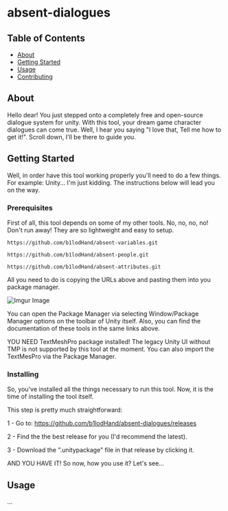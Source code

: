 # absent-dialogues

## Table of Contents
+ [About](#about)
+ [Getting Started](#getting_started)
+ [Usage](#usage)
+ [Contributing](../CONTRIBUTING.md)

## About <a name = "about"></a>
Hello dear! You just stepped onto a completely free and open-source dialogue system for unity. With this tool, your dream game character dialogues can come true.  Well, I hear you saying "I love that, Tell me how to get it!". Scroll down, I'll be there to guide you.

## Getting Started <a name = "getting_started"></a>
Well, in order have this tool working properly you'll need to do a few things. For example: Unity... I'm just kidding. The instructions below will lead you on the way.

### Prerequisites
First of all, this tool depends on some of my other tools. No, no, no, no! Don't run away! They are so lightweight and easy to setup.

```
https://github.com/b1lodHand/absent-variables.git
```
```
https://github.com/b1lodHand/absent-people.git
```
```
https://github.com/b1lodHand/absent-attributes.git
```
All you need to do is copying the URLs above and pasting them into you package manager.

![Imgur Image](https://imgur.com/cX3OF72.png)

You can open the Package Manager via selecting Window/Package Manager options on the toolbar of Unity itself. Also, you can find the documentation of these tools in the same links above.

YOU NEED TextMeshPro package installed! The legacy Unity UI without TMP is not supported by this tool at the moment. You can also import the TextMesPro via the Package Manager.

### Installing
So, you've installed all the things necessary to run this tool. Now, it is the time of installing the tool itself.

This step is pretty much straightforward:

1 - Go to: https://github.com/b1lodHand/absent-dialogues/releases

2 - Find the the best release for you (I'd recommend the latest).

3 - Download the ".unitypackage" file in that release by clicking it.

AND YOU HAVE IT! So now, how you use it? Let's see...

## Usage <a name = "usage"></a>
...
